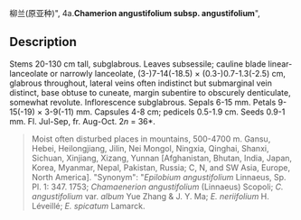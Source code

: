 柳兰(原亚种)",
4a.**Chamerion angustifolium subsp. angustifolium**",

## Description
Stems 20-130 cm tall, subglabrous. Leaves subsessile; cauline blade linear-lanceolate or narrowly lanceolate, (3-)7-14(-18.5) × (0.3-)0.7-1.3(-2.5) cm, glabrous throughout, lateral veins often indistinct but submarginal vein distinct, base obtuse to cuneate, margin subentire to obscurely denticulate, somewhat revolute. Inflorescence subglabrous. Sepals 6-15 mm. Petals 9-15(-19) × 3-9(-11) mm. Capsules 4-8 cm; pedicels 0.5-1.9 cm. Seeds 0.9-1 mm. Fl. Jul-Sep, fr. Aug-Oct. 2*n* = 36*.

> Moist often disturbed places in mountains, 500-4700 m. Gansu, Hebei, Heilongjiang, Jilin, Nei Mongol, Ningxia, Qinghai, Shanxi, Sichuan, Xinjiang, Xizang, Yunnan [Afghanistan, Bhutan, India, Japan, Korea, Myanmar, Nepal, Pakistan, Russia; C, N, and SW Asia, Europe, North America].
  "Synonym": "*Epilobium angustifolium* Linnaeus, Sp. Pl. 1: 347. 1753; *Chamaenerion angustifolium* (Linnaeus) Scopoli; *C. angustifolium* var. *album* Yue Zhang &amp; J. Y. Ma; *E. neriifolium* H. Léveillé; *E. spicatum* Lamarck.
